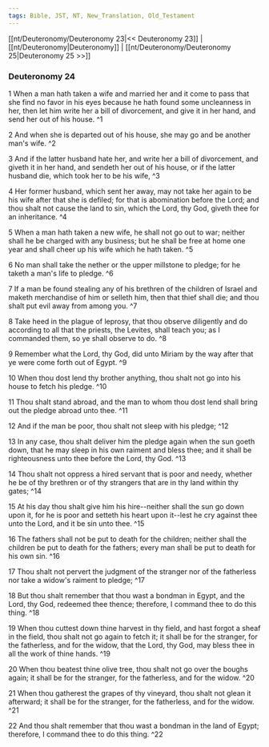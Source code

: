 ```yaml
---
tags: Bible, JST, NT, New_Translation, Old_Testament
---
```


[[nt/Deuteronomy/Deuteronomy 23|<< Deuteronomy 23]] | [[nt/Deuteronomy|Deuteronomy]] | [[nt/Deuteronomy/Deuteronomy 25|Deuteronomy 25 >>]]

### Deuteronomy 24

1 When a man hath taken a wife and married her and it come to pass that she find no favor in his eyes because he hath found some uncleanness in her, then let him write her a bill of divorcement, and give it in her hand, and send her out of his house.  ^1

2 And when she is departed out of his house, she may go and be another man\'s wife.  ^2

3 And if the latter husband hate her, and write her a bill of divorcement, and giveth it in her hand, and sendeth her out of his house, or if the latter husband die, which took her to be his wife,  ^3

4 Her former husband, which sent her away, may not take her again to be his wife after that she is defiled; for that is abomination before the Lord; and thou shalt not cause the land to sin, which the Lord, thy God, giveth thee for an inheritance.  ^4

5 When a man hath taken a new wife, he shall not go out to war; neither shall he be charged with any business; but he shall be free at home one year and shall cheer up his wife which he hath taken.  ^5

6 No man shall take the nether or the upper millstone to pledge; for he taketh a man\'s life to pledge.  ^6

7 If a man be found stealing any of his brethren of the children of Israel and maketh merchandise of him or selleth him, then that thief shall die; and thou shalt put evil away from among you.  ^7

8 Take heed in the plague of leprosy, that thou observe diligently and do according to all that the priests, the Levites, shall teach you; as I commanded them, so ye shall observe to do.  ^8

9 Remember what the Lord, thy God, did unto Miriam by the way after that ye were come forth out of Egypt.  ^9

10 When thou dost lend thy brother anything, thou shalt not go into his house to fetch his pledge.  ^10

11 Thou shalt stand abroad, and the man to whom thou dost lend shall bring out the pledge abroad unto thee.  ^11

12 And if the man be poor, thou shalt not sleep with his pledge;  ^12

13 In any case, thou shalt deliver him the pledge again when the sun goeth down, that he may sleep in his own raiment and bless thee; and it shall be righteousness unto thee before the Lord, thy God.  ^13

14 Thou shalt not oppress a hired servant that is poor and needy, whether he be of thy brethren or of thy strangers that are in thy land within thy gates;  ^14

15 At his day thou shalt give him his hire\--neither shall the sun go down upon it, for he is poor and setteth his heart upon it\--lest he cry against thee unto the Lord, and it be sin unto thee.  ^15

16 The fathers shall not be put to death for the children; neither shall the children be put to death for the fathers; every man shall be put to death for his own sin.  ^16

17 Thou shalt not pervert the judgment of the stranger nor of the fatherless nor take a widow\'s raiment to pledge;  ^17

18 But thou shalt remember that thou wast a bondman in Egypt, and the Lord, thy God, redeemed thee thence; therefore, I command thee to do this thing.  ^18

19 When thou cuttest down thine harvest in thy field, and hast forgot a sheaf in the field, thou shalt not go again to fetch it; it shall be for the stranger, for the fatherless, and for the widow, that the Lord, thy God, may bless thee in all the work of thine hands.  ^19

20 When thou beatest thine olive tree, thou shalt not go over the boughs again; it shall be for the stranger, for the fatherless, and for the widow.  ^20

21 When thou gatherest the grapes of thy vineyard, thou shalt not glean it afterward; it shall be for the stranger, for the fatherless, and for the widow.  ^21

22 And thou shalt remember that thou wast a bondman in the land of Egypt; therefore, I command thee to do this thing.  ^22

 
